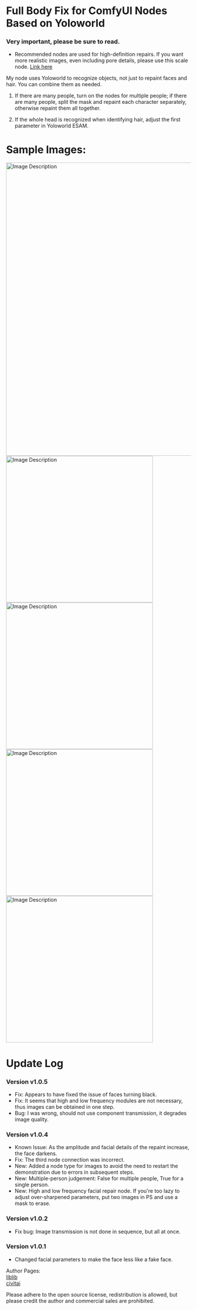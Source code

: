 # Full Body Fix for ComfyUI Nodes Based on Yoloworld

### Very important, please be sure to read.

- Recommended nodes are used for high-definition repairs. If you want more realistic images, even including pore details, please use this scale node. [Link here](https://openart.ai/workflows/seven947/1minute-8k-upscale/1IPTks1gL7v0EPmvsMcx)

My node uses Yoloworld to recognize objects, not just to repaint faces and hair. You can combine them as needed.

1. If there are many people, turn on the nodes for multiple people; if there are many people, split the mask and repaint each character separately, otherwise repaint them all together.

2. If the whole head is recognized when identifying hair, adjust the first parameter in Yoloworld ESAM.

# Sample Images:

<img src="https://github.com/baicai99/ComfyUI_Yoloworld_based_full_body_fix_for_ComfyUI_nodes/assets/101706274/c9be451b-0a53-4187-8da2-1c0f12e3a894" width="800" alt="Image Description">

<img src="https://github.com/baicai99/ComfyUI_Yoloworld_based_full_body_fix_for_ComfyUI_nodes/assets/101706274/3e9c774c-bc6f-4ed2-b70a-c02423bed245" width="400" alt="Image Description">

<img src="https://github.com/baicai99/ComfyUI_Yoloworld_based_full_body_fix_for_ComfyUI_nodes/assets/101706274/cf0814ee-863e-498a-b9ec-7d6a03f2eaad" width="400" alt="Image Description">

<img src="https://github.com/baicai99/ComfyUI_Yoloworld_based_full_body_fix_for_ComfyUI_nodes/assets/101706274/8cbd0b6e-64a3-4bdf-a228-b502bfbcb16e" width="400" alt="Image Description">

<img src="https://github.com/baicai99/ComfyUI_Yoloworld_based_full_body_fix_for_ComfyUI_nodes/assets/101706274/8183c713-5456-42ce-9d6b-c848a1328e30" width="400" alt="Image Description">

# Update Log

### Version v1.0.5
- Fix: Appears to have fixed the issue of faces turning black.
- Fix: It seems that high and low frequency modules are not necessary, thus images can be obtained in one step.
- Bug: I was wrong, should not use component transmission, it degrades image quality.

### Version v1.0.4
- Known Issue: As the amplitude and facial details of the repaint increase, the face darkens.
- Fix: The third node connection was incorrect.
- New: Added a node type for images to avoid the need to restart the demonstration due to errors in subsequent steps.
- New: Multiple-person judgement: False for multiple people, True for a single person.
- New: High and low frequency facial repair node. If you're too lazy to adjust over-sharpened parameters, put two images in PS and use a mask to erase.

### Version v1.0.2
- Fix bug: Image transmission is not done in sequence, but all at once.

### Version v1.0.1
- Changed facial parameters to make the face less like a fake face.

Author Pages:  
[liblib](https://www.liblib.art/userpage/c0e1c819d36c4bce9b077e04f9eaf693/publish/image)  
[civitai](https://civitai.com/user/1637083533489)  

Please adhere to the open source license, redistribution is allowed, but please credit the author and commercial sales are prohibited.
